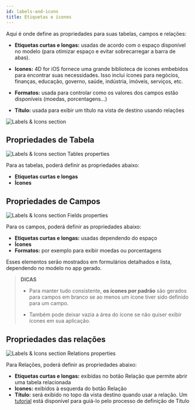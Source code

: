 ```yaml
---
id: labels-and-icons
title: Etiquetas e ícones
---
```


Aqui é onde define as propriedades para suas tabelas, campos e relações:

* **Etiquetas curtas e longas:** usadas de acordo com o espaço disponível no modelo (para otimizar espaço e evitar sobrecarregar a barra de abas).
* **Icones:** 4D for iOS fornece uma grande biblioteca de ícones embebidos para encontrar suas necessidades. Isso inclui ícones para negócios, finanças, educação, governo, saúde, indústria, imóveis, serviços, etc.

* **Formatos:** usada para controlar como os valores dos campos estão disponíveis (moedas, porcentagens...)

* **Título:** usada para exibir um título na vista de destino usando relações

![Labels & Icons section](assets/en/project-editor/Labels-&-icons-section-4D-for-iOS.png)

## Propriedades de Tabela

![Labels & Icons section Tables properties](assets/en/project-editor/Tables-properties-Labels-icons-section-4D-for-iOS.png)

Para as tabelas, poderá definir as propriedades abaixo:

* **Etiquetas curtas e longas**
* **Ícones**

## Propriedades de Campos

![Labels & Icons section Fields properties](assets/en/project-editor/Fields-properties-Labels-icons-section-4D-for-iOS.png)

Para os campos, poderá definir as propriedades abaixo:

* **Etiquetas curtas e longas:** usadas dependendo do espaço
* **Ícones**
* **Formatos:** por exemplo para exibir moedas ou porcentagens

Esses elementos serão mostrados em formulários detalhados e lista, dependendo no modelo no app gerado.

> **DICAS**
> 
> * Para manter tudo consistente, **os ícones por padrão** são gerados para campos em branco se ao menos um ícone tiver sido definido para um campo. 
> 
> * Também pode deixar vazia a área do ícone se não quiser exibir ícones em sua aplicação.

## Propriedades das relações

![Labels & Icons section Relations properties](assets/en/project-editor/Relations-properties-Labels-icons-section-4D-for-iOS.png)

Para Relações, poderá definir as propriedades abaixo:

* **Etiquetas curtas e longas:** exibidas no botão Relação que permite abrir uma tabela relacionada
* **Icones:** exibidos à esquerda do botão Relação
* **Título:** será exibido no topo da vista destino quando usar a relação. Um [tutorial](one-to-many-relations-title-definition.html) está disponível para guiá-lo pelo processo de definição de Título





